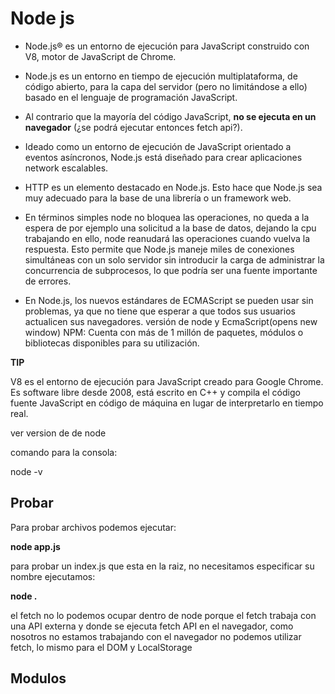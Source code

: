 # Node js

- Node.js® es un entorno de ejecución para JavaScript construido con V8, motor de JavaScript de Chrome.

- Node.js es un entorno en tiempo de ejecución multiplataforma, de código abierto, para la capa del servidor (pero no limitándose a ello) basado en el lenguaje de programación JavaScript.

- Al contrario que la mayoría del código JavaScript, **no se ejecuta en un navegador** (¿se podrá ejecutar entonces fetch api?).

- Ideado como un entorno de ejecución de JavaScript orientado a eventos asíncronos, Node.js está diseñado para crear aplicaciones network escalables.

- HTTP es un elemento destacado en Node.js. Esto hace que Node.js sea muy adecuado para la base de una librería o un framework web.

- En términos simples node no bloquea las operaciones, no queda a la espera de por ejemplo una solicitud a la base de datos, dejando la cpu trabajando en ello, node reanudará las operaciones cuando vuelva la respuesta. Esto permite que Node.js maneje miles de conexiones simultáneas con un solo servidor sin introducir la carga de administrar la concurrencia de subprocesos, lo que podría ser una fuente importante de errores.

- En Node.js, los nuevos estándares de ECMAScript se pueden usar sin problemas, ya que no tiene que esperar a que todos sus usuarios actualicen sus navegadores. versión de node y EcmaScript(opens new window)
  NPM: Cuenta con más de 1 millón de paquetes, módulos o bibliotecas disponibles para su utilización.

**TIP**

V8 es el entorno de ejecución para JavaScript creado para Google Chrome. Es software libre desde 2008, está escrito en C++ y compila el código fuente JavaScript en código de máquina en lugar de interpretarlo en tiempo real.

ver version de de node

comando para la consola:

node -v

## Probar

Para probar archivos podemos ejecutar:

**node app.js**

para probar un index.js que esta en la raiz, no necesitamos
especificar su nombre ejecutamos:

**node .**

el fetch no lo podemos ocupar dentro de node porque el fetch trabaja con una API externa y donde se ejecuta fetch API en el navegador, como nosotros no estamos trabajando con el navegador no podemos utilizar fetch, lo mismo para el DOM y LocalStorage

## Modulos

